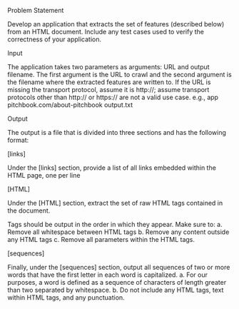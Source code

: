 Problem Statement

Develop an application that extracts the set of features (described below) from an HTML
document. Include any test cases used to verify the correctness of your application.

Input

The application takes two parameters as arguments: URL and output filename. The first
argument is the URL to crawl and the second argument is the filename where the extracted
features are written to. If the URL is missing the transport protocol, assume it is http://; assume
transport protocols other than http:// or https:// are not a valid use case.
e.g., app pitchbook.com/about-pitchbook output.txt

Output

The output is a file that is divided into three sections and has the following format:

[links]

Under the [links] section, provide a list of all links embedded within the HTML page, one
per line

[HTML]

Under the [HTML] section, extract the set of raw HTML tags contained in the document.

Tags should be output in the order in which they appear. Make sure to:
a. Remove all whitespace between HTML tags
b. Remove any content outside any HTML tags
c. Remove all parameters within the HTML tags.

[sequences]

Finally, under the [sequences] section, output all sequences of two or more words that
have the first letter in each word is capitalized.
a. For our purposes, a word is defined as a sequence of characters of length
greater than two separated by whitespace.
b. Do not include any HTML tags, text within HTML tags, and any punctuation.
